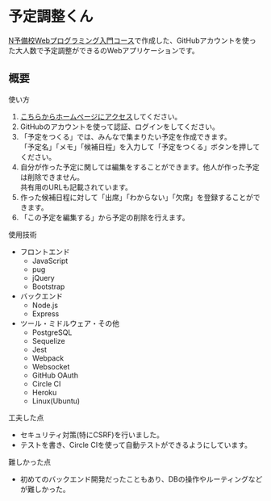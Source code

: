 # 予定調整くん

[N予備校Webプログラミング入門コース](https://www.nnn.ed.nico/pages/programming/)で作成した、GitHubアカウントを使った大人数で予定調整ができるのWebアプリケーションです。

## 概要
使い方
1. [こちらからホームページにアクセス](https://afternoon-gorge-50344.herokuapp.com/)してください。
2. GitHubのアカウントを使って認証、ログインをしてください。
3. 「予定をつくる」では、みんなで集まりたい予定を作成できます。<br>
「予定名」「メモ」「候補日程」を入力して「予定をつくる」ボタンを押してください。
4. 自分が作った予定に関しては編集をすることができます。他人が作った予定は削除できません。<br>共有用のURLも記載されています。
5. 作った候補日程に対して「出席」「わからない」「欠席」を登録することができます。
6. 「この予定を編集する」から予定の削除を行えます。

使用技術
- フロントエンド
  - JavaScript
  - pug
  - jQuery
  - Bootstrap
- バックエンド
  - Node.js
  - Express
- ツール・ミドルウェア・その他
  - PostgreSQL
  - Sequelize
  - Jest
  - Webpack
  - Websocket
  - GitHub OAuth
  - Circle CI
  - Heroku
  - Linux(Ubuntu)

工夫した点
- セキュリティ対策(特にCSRF)を行いました。
- テストを書き、Circle CIを使って自動テストができるようにしています。

難しかった点
- 初めてのバックエンド開発だったこともあり、DBの操作やルーティングなどが難しかった。
